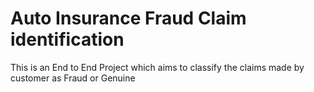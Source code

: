 # Auto Insurance Fraud Claim identification
This is an End to End Project which aims to classify the claims made by customer as Fraud or Genuine